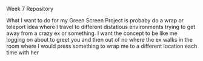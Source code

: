 Week 7 Repository

What I want to do for my Green Screen Project is probaby do a wrap or teleport idea where I travel to different distatious environments trying to get away from a crazy ex or something. I want the concept to be like me logging on about to greet you and then out of no where the ex walks in the room where I would press something to wrap me to a different location each time with her 
